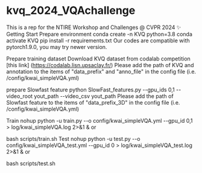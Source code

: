 # kvq_2024_VQAchallenge
This is a rep for the NTIRE Workshop and Challenges @ CVPR 2024
✨ Getting Start
Prepare environment
conda create -n KVQ python=3.8
conda activate KVQ
pip install -r requirements.txt
Our codes are compatible with pytorch1.9.0, you may try newer version.

Prepare training dataset
Download KVQ dataset from codalab competition [this link] (https://codalab.lisn.upsaclay.fr/) Please add the path of KVQ and annotation to the items of "data_prefix" and "anno_file" in the config file (i.e. /config/kwai_simpleVQA.yml)

prepare Slowfast feature
python SlowFast_features.py --gpu_ids 0,1 --video_root yout_path  --video_csv yout_path
Please add the path of Slowfast feature to the items of "data_prefix_3D" in the config file (i.e. /config/kwai_simpleVQA.yml)

Train
nohup python -u train.py  --o config/kwai_simpleVQA.yml --gpu_id 0,1 > log/kwai_simpleVQA.log 2>&1 &
or

bash scripts/train.sh
Test
nohup python -u test.py  --o config/kwai_simpleVQA_test.yml --gpu_id 0 > log/kwai_simpleVQA_test.log 2>&1 &
or

bash scripts/test.sh
